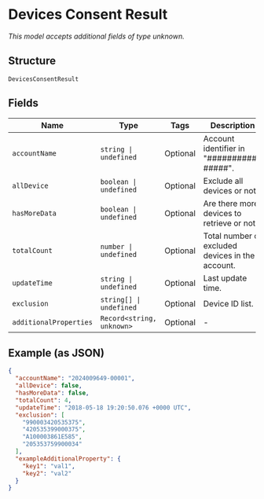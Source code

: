 
# Devices Consent Result

*This model accepts additional fields of type unknown.*

## Structure

`DevicesConsentResult`

## Fields

| Name | Type | Tags | Description |
|  --- | --- | --- | --- |
| `accountName` | `string \| undefined` | Optional | Account identifier in "##########-#####". |
| `allDevice` | `boolean \| undefined` | Optional | Exclude all devices or not? |
| `hasMoreData` | `boolean \| undefined` | Optional | Are there more devices to retrieve or not? |
| `totalCount` | `number \| undefined` | Optional | Total number of excluded devices in the account. |
| `updateTime` | `string \| undefined` | Optional | Last update time. |
| `exclusion` | `string[] \| undefined` | Optional | Device ID list. |
| `additionalProperties` | `Record<string, unknown>` | Optional | - |

## Example (as JSON)

```json
{
  "accountName": "2024009649-00001",
  "allDevice": false,
  "hasMoreData": false,
  "totalCount": 4,
  "updateTime": "2018-05-18 19:20:50.076 +0000 UTC",
  "exclusion": [
    "990003420535375",
    "420535399000375",
    "A100003861E585",
    "205353759900034"
  ],
  "exampleAdditionalProperty": {
    "key1": "val1",
    "key2": "val2"
  }
}
```

